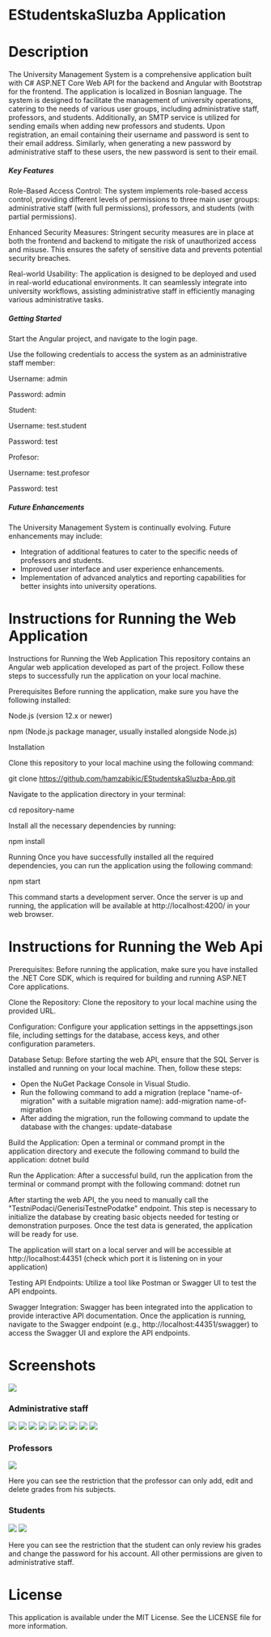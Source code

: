 # EStudentskaSluzba Application

# Description 

The University Management System is a comprehensive application built with C# ASP.NET Core Web API for the backend and Angular with Bootstrap for the frontend. The application is localized in Bosnian language. The system is designed to facilitate the management of university operations, catering to the needs of various user groups, including administrative staff, professors, and students. Additionally, an SMTP service is utilized for sending emails when adding new professors and students. Upon registration, an email containing their username and password is sent to their email address. Similarly, when generating a new password by administrative staff to these users, the new password is sent to their email.

<h5>Key Features</h5>

Role-Based Access Control: The system implements role-based access control, providing different levels of permissions to three main user groups: administrative staff (with full permissions), professors, and students (with partial permissions).

Enhanced Security Measures: Stringent security measures are in place at both the frontend and backend to mitigate the risk of unauthorized access and misuse. This ensures the safety of sensitive data and prevents potential security breaches.

Real-world Usability: The application is designed to be deployed and used in real-world educational environments. It can seamlessly integrate into university workflows, assisting administrative staff in efficiently managing various administrative tasks.

<h5>Getting Started</h5>

Start the Angular project, and navigate to the login page.

Use the following credentials to access the system as an administrative staff member:

Username: admin

Password: admin

Student:

Username: test.student

Password: test

Profesor:

Username: test.profesor

Password: test

<h5>Future Enhancements</h5>
The University Management System is continually evolving. Future enhancements may include:

- Integration of additional features to cater to the specific needs of professors and students.
- Improved user interface and user experience enhancements.
- Implementation of advanced analytics and reporting capabilities for better insights into university operations.


# Instructions for Running the Web Application
Instructions for Running the Web Application
This repository contains an Angular web application developed as part of the project. Follow these steps to successfully run the application on your local machine.

Prerequisites Before running the application, make sure you have the following installed:

Node.js (version 12.x or newer)

npm (Node.js package manager, usually installed alongside Node.js)

Installation

Clone this repository to your local machine using the following command:

git clone https://github.com/hamzabikic/EStudentskaSluzba-App.git

Navigate to the application directory in your terminal:

cd repository-name

Install all the necessary dependencies by running:

npm install

Running Once you have successfully installed all the required dependencies, you can run the application using the following command:

npm start

This command starts a development server. Once the server is up and running, the application will be available at http://localhost:4200/ in your web browser.

# Instructions for Running the Web Api

Prerequisites: Before running the application, make sure you have installed the .NET Core SDK, which is required for building and running ASP.NET Core applications.

Clone the Repository: Clone the repository to your local machine using the provided URL.

Configuration: Configure your application settings in the appsettings.json file, including settings for the database, access keys, and other configuration parameters.

Database Setup: Before starting the web API, ensure that the SQL Server is installed and running on your local machine. Then, follow these steps:

- Open the NuGet Package Console in Visual Studio.
- Run the following command to add a migration (replace "name-of-migration" with a suitable migration name): add-migration name-of-migration
- After adding the migration, run the following command to update the database with the changes: update-database

Build the Application: Open a terminal or command prompt in the application directory and execute the following command to build the application:
dotnet build

Run the Application: After a successful build, run the application from the terminal or command prompt with the following command:
dotnet run

After starting the web API, the you need to manually call the "TestniPodaci/GenerisiTestnePodatke" endpoint. This step is necessary to initialize the database by creating basic objects needed for testing or demonstration purposes. Once the test data is generated, the application will be ready for use.

The application will start on a local server and will be accessible at http://localhost:44351 (check which port it is listening on in your application)

Testing API Endpoints: Utilize a tool like Postman or Swagger UI to test the API endpoints.

Swagger Integration: Swagger has been integrated into the application to provide interactive API documentation. Once the application is running, navigate to the Swagger endpoint (e.g., http://localhost:44351/swagger) to access the Swagger UI and explore the API endpoints.

# Screenshots

<img src="/Screenshots/login.JPG">

<h3>Administrative staff </h3>

<img src="/Screenshots/studenti.JPG">
<img src="/Screenshots/dodavanje-studenta.JPG">
<img src="/Screenshots/opstine.JPG">
<img src="/Screenshots/editovanje-studenta-by-referent.JPG">
<img src="/Screenshots/profesori.JPG">
<img src="/Screenshots/upisi.JPG">
<img src="/Screenshots/rate.JPG">
<img src="/Screenshots/ocjene.JPG">
<img src="/Screenshots/uredjivanje-profila.JPG">

<h3>Professors</h3>

<img src="/Screenshots/profesor-ocjene.JPG">
<p>Here you can see the restriction that the professor can only add, edit and delete grades from his subjects.</p>

<h3>Students</h3>

<img src="/Screenshots/student-edit-profila.JPG">
<img src="/Screenshots/student-ocjene.JPG">
<p>Here you can see the restriction that the student can only review his grades and change the password for his account. All other permissions are given to administrative staff.</p>

# License
This application is available under the MIT License. See the LICENSE file for more information.





